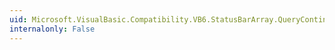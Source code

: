 ```yaml
---
uid: Microsoft.VisualBasic.Compatibility.VB6.StatusBarArray.QueryContinueDrag
internalonly: False
---
```

